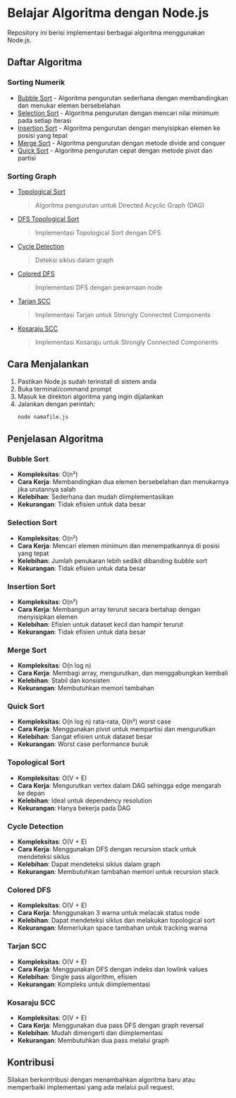 # Belajar Algoritma dengan Node.js

Repository ini berisi implementasi berbagai algoritma menggunakan Node.js.

## Daftar Algoritma

### Sorting Numerik
- [Bubble Sort](./sorting%20-%20numeric/BubbleSort.js) - Algoritma pengurutan sederhana dengan membandingkan dan menukar elemen bersebelahan
- [Selection Sort](./sorting%20-%20numeric/SelectionSort.js) - Algoritma pengurutan dengan mencari nilai minimum pada setiap iterasi
- [Insertion Sort](./sorting%20-%20numeric/InsertionSort.js) - Algoritma pengurutan dengan menyisipkan elemen ke posisi yang tepat
- [Merge Sort](./sorting%20-%20numeric/MergeSort.js) - Algoritma pengurutan dengan metode divide and conquer
- [Quick Sort](./sorting%20-%20numeric/QuickSort.js) - Algoritma pengurutan cepat dengan metode pivot dan partisi

### Sorting Graph
- [Topological Sort](./sorting%20-%20DAG/TopologicalSort.js)
  > Algoritma pengurutan untuk Directed Acyclic Graph (DAG)
- [DFS Topological Sort](./sorting%20-%20DAG/DFSTopologicalSort.js)
  > Implementasi Topological Sort dengan DFS
- [Cycle Detection](./sorting%20-%20DAG/CycleDetection.js)
  > Deteksi siklus dalam graph
- [Colored DFS](./sorting%20-%20DAG/ColoredDFS.js)
  > Implementasi DFS dengan pewarnaan node
- [Tarjan SCC](./sorting%20-%20DAG/TarjanSCC.js)
  > Implementasi Tarjan untuk Strongly Connected Components
- [Kosaraju SCC](./sorting%20-%20DAG/KosarajuSCC.js)
  > Implementasi Kosaraju untuk Strongly Connected Components

## Cara Menjalankan

1. Pastikan Node.js sudah terinstall di sistem anda
2. Buka terminal/command prompt
3. Masuk ke direktori algoritma yang ingin dijalankan
4. Jalankan dengan perintah:
   ```bash
   node namafile.js
   ```

## Penjelasan Algoritma

### Bubble Sort
- **Kompleksitas**: O(n²)
- **Cara Kerja**: Membandingkan dua elemen bersebelahan dan menukarnya jika urutannya salah
- **Kelebihan**: Sederhana dan mudah diimplementasikan
- **Kekurangan**: Tidak efisien untuk data besar

### Selection Sort
- **Kompleksitas**: O(n²)
- **Cara Kerja**: Mencari elemen minimum dan menempatkannya di posisi yang tepat
- **Kelebihan**: Jumlah penukaran lebih sedikit dibanding bubble sort
- **Kekurangan**: Tidak efisien untuk data besar

### Insertion Sort
- **Kompleksitas**: O(n²)
- **Cara Kerja**: Membangun array terurut secara bertahap dengan menyisipkan elemen
- **Kelebihan**: Efisien untuk dataset kecil dan hampir terurut
- **Kekurangan**: Tidak efisien untuk data besar

### Merge Sort
- **Kompleksitas**: O(n log n)
- **Cara Kerja**: Membagi array, mengurutkan, dan menggabungkan kembali
- **Kelebihan**: Stabil dan konsisten
- **Kekurangan**: Membutuhkan memori tambahan

### Quick Sort
- **Kompleksitas**: O(n log n) rata-rata, O(n²) worst case
- **Cara Kerja**: Menggunakan pivot untuk mempartisi dan mengurutkan
- **Kelebihan**: Sangat efisien untuk dataset besar
- **Kekurangan**: Worst case performance buruk

### Topological Sort
- **Kompleksitas**: O(V + E)
- **Cara Kerja**: Mengurutkan vertex dalam DAG sehingga edge mengarah ke depan
- **Kelebihan**: Ideal untuk dependency resolution
- **Kekurangan**: Hanya bekerja pada DAG

### Cycle Detection
- **Kompleksitas**: O(V + E)
- **Cara Kerja**: Menggunakan DFS dengan recursion stack untuk mendeteksi siklus
- **Kelebihan**: Dapat mendeteksi siklus dalam graph
- **Kekurangan**: Membutuhkan tambahan memori untuk recursion stack

### Colored DFS
- **Kompleksitas**: O(V + E)
- **Cara Kerja**: Menggunakan 3 warna untuk melacak status node
- **Kelebihan**: Dapat mendeteksi siklus dan melakukan topological sort
- **Kekurangan**: Memerlukan space tambahan untuk tracking warna

### Tarjan SCC
- **Kompleksitas**: O(V + E)
- **Cara Kerja**: Menggunakan DFS dengan indeks dan lowlink values
- **Kelebihan**: Single pass algorithm, efisien
- **Kekurangan**: Kompleks untuk diimplementasi

### Kosaraju SCC
- **Kompleksitas**: O(V + E)
- **Cara Kerja**: Menggunakan dua pass DFS dengan graph reversal
- **Kelebihan**: Mudah dimengerti dan diimplementasi
- **Kekurangan**: Membutuhkan dua pass melalui graph

## Kontribusi

Silakan berkontribusi dengan menambahkan algoritma baru atau memperbaiki implementasi yang ada melalui pull request.
